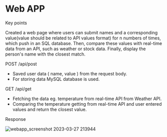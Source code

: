 # Web APP

Key points

Created a web page where users can submit names and a corresponding value(value should be related to API values format)
for n numbers of times, which push in an SQL database.
Then, compare these values with real-time data from an API, such as weather or stock data.
Finally, display the person's name with the closest match.

POST /api/post

- Saved user data ( name, value ) from the request body.
- For storing data MySQL database is used.

GET /api/get

- Fetching the data eg. temperature from real-time API from Weather API.
- Comparing the temperature getting from real-time API and user entered values and return the closest value.

Response

![webapp_screenshot 2023-03-27 213944](https://user-images.githubusercontent.com/102968216/228001288-e7e12478-7541-4eba-85d3-4f7805447b49.png)


